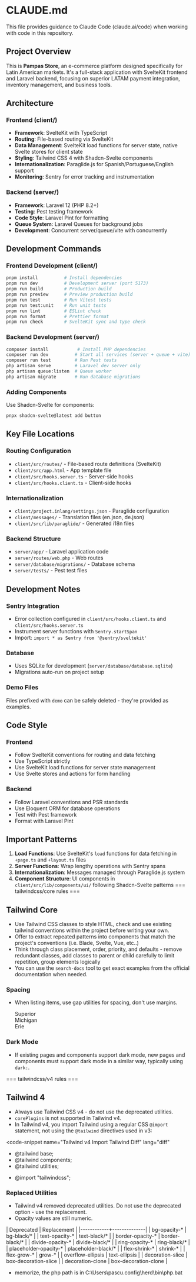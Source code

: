 # CLAUDE.md

This file provides guidance to Claude Code (claude.ai/code) when working with code in this repository.

## Project Overview

This is **Pampas Store**, an e-commerce platform designed specifically for Latin American markets. It's a full-stack application with SvelteKit frontend and Laravel backend, focusing on superior LATAM payment integration, inventory management, and business tools.

## Architecture

### Frontend (client/)
- **Framework**: SvelteKit with TypeScript
- **Routing**: File-based routing via SvelteKit
- **Data Management**: SvelteKit load functions for server state, native Svelte stores for client state
- **Styling**: Tailwind CSS 4 with Shadcn-Svelte components
- **Internationalization**: Paraglide.js for Spanish/Portuguese/English support
- **Monitoring**: Sentry for error tracking and instrumentation

### Backend (server/)
- **Framework**: Laravel 12 (PHP 8.2+)
- **Testing**: Pest testing framework
- **Code Style**: Laravel Pint for formatting
- **Queue System**: Laravel Queues for background jobs
- **Development**: Concurrent server/queue/vite with concurrently

## Development Commands

### Frontend Development (client/)
```bash
pnpm install          # Install dependencies
pnpm run dev          # Development server (port 5173)
pnpm run build        # Production build
pnpm run preview      # Preview production build
pnpm run test         # Run Vitest tests
pnpm run test:unit    # Run unit tests
pnpm run lint         # ESLint check
pnpm run format       # Prettier format
pnpm run check        # SvelteKit sync and type check
```

### Backend Development (server/)
```bash
composer install           # Install PHP dependencies
composer run dev          # Start all services (server + queue + vite)
composer run test         # Run Pest tests
php artisan serve         # Laravel dev server only
php artisan queue:listen  # Queue worker
php artisan migrate       # Run database migrations
```

### Adding Components
Use Shadcn-Svelte for components:
```bash
pnpx shadcn-svelte@latest add button
```

## Key File Locations

### Routing Configuration
- `client/src/routes/` - File-based route definitions (SvelteKit)
- `client/src/app.html` - App template file
- `client/src/hooks.server.ts` - Server-side hooks
- `client/src/hooks.client.ts` - Client-side hooks

### Internationalization
- `client/project.inlang/settings.json` - Paraglide configuration
- `client/messages/` - Translation files (en.json, de.json)
- `client/src/lib/paraglide/` - Generated i18n files

### Backend Structure
- `server/app/` - Laravel application code
- `server/routes/web.php` - Web routes
- `server/database/migrations/` - Database schema
- `server/tests/` - Pest test files

## Development Notes

### Sentry Integration
- Error collection configured in `client/src/hooks.client.ts` and `client/src/hooks.server.ts`
- Instrument server functions with `Sentry.startSpan`
- Import: `import * as Sentry from '@sentry/sveltekit'`

### Database
- Uses SQLite for development (`server/database/database.sqlite`)
- Migrations auto-run on project setup

### Demo Files
Files prefixed with `demo` can be safely deleted - they're provided as examples.

## Code Style

### Frontend
- Follow SvelteKit conventions for routing and data fetching
- Use TypeScript strictly
- Use SvelteKit load functions for server state management
- Use Svelte stores and actions for form handling

### Backend
- Follow Laravel conventions and PSR standards
- Use Eloquent ORM for database operations
- Test with Pest framework
- Format with Laravel Pint

## Important Patterns

1. **Load Functions**: Use SvelteKit's `load` functions for data fetching in `+page.ts` and `+layout.ts` files
2. **Server Functions**: Wrap lengthy operations with Sentry spans
3. **Internationalization**: Messages managed through Paraglide.js system
4. **Component Structure**: UI components in `client/src/lib/components/ui/` following Shadcn-Svelte patterns
   === tailwindcss/core rules ===

## Tailwind Core

- Use Tailwind CSS classes to style HTML, check and use existing tailwind conventions within the project before writing your own.
- Offer to extract repeated patterns into components that match the project's conventions (i.e. Blade, Svelte, Vue, etc..)
- Think through class placement, order, priority, and defaults - remove redundant classes, add classes to parent or child carefully to limit repetition, group elements logically
- You can use the `search-docs` tool to get exact examples from the official documentation when needed.

### Spacing
- When listing items, use gap utilities for spacing, don't use margins.

    <code-snippet name="Valid Flex Gap Spacing Example" lang="html">
        <div class="flex gap-8">
            <div>Superior</div>
            <div>Michigan</div>
            <div>Erie</div>
        </div>
    </code-snippet>


### Dark Mode
- If existing pages and components support dark mode, new pages and components must support dark mode in a similar way, typically using `dark:`.


=== tailwindcss/v4 rules ===

## Tailwind 4

- Always use Tailwind CSS v4 - do not use the deprecated utilities.
- `corePlugins` is not supported in Tailwind v4.
- In Tailwind v4, you import Tailwind using a regular CSS `@import` statement, not using the `@tailwind` directives used in v3:

<code-snippet name="Tailwind v4 Import Tailwind Diff" lang="diff"
- @tailwind base;
- @tailwind components;
- @tailwind utilities;
+ @import "tailwindcss";
  </code-snippet>


### Replaced Utilities
- Tailwind v4 removed deprecated utilities. Do not use the deprecated option - use the replacement.
- Opacity values are still numeric.

| Deprecated |	Replacement |
|------------+--------------|
| bg-opacity-* | bg-black/* |
| text-opacity-* | text-black/* |
| border-opacity-* | border-black/* |
| divide-opacity-* | divide-black/* |
| ring-opacity-* | ring-black/* |
| placeholder-opacity-* | placeholder-black/* |
| flex-shrink-* | shrink-* |
| flex-grow-* | grow-* |
| overflow-ellipsis | text-ellipsis |
| decoration-slice | box-decoration-slice |
| decoration-clone | box-decoration-clone |
</laravel-boost-guidelines>
- memorize, the php path is in C:\Users\pascu\.config\herd\bin\php.bat
